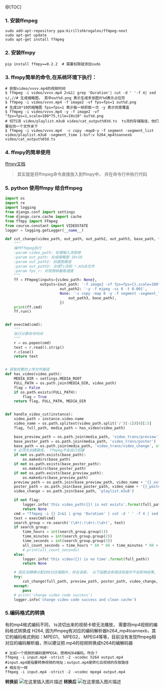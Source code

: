 ﻿@[TOC]
### 1. 安装ffmpeg
    sudo add-apt-repository ppa:kirillshkrogalev/ffmpeg-next 
    sudo apt-get update 
    sudo apt-get install ffmpeg

### 2. 安装ffmpy
    pip install ffmpy==0.2.2  # 需要权限就添加sudo

### 3. ffmpy简单的命令,在系统环境下执行：
    # 获取video/vvvv.mp4的视频时间
    $ ffmpeg -i video/vvvv.mp4 2>&1| grep 'Duration'| cut -d ' '-f 4| sed s/,//# 生成缩略图， 其中out%d.png 表示生成多张图片%d表示占位符
    $ ffmpeg -i video/vvvv.mp4 -f image2 -vf fps=fps=1 out%d.png
    # 生成10*10的缩略图 fps=fps=1 表示每一帧抓取一次 -y 表示同意覆盖
    $ ffmpeg -i video/vvvv.mp4 -y -f image2 -vf "fps=fps=1,scale=180*75,tile=10x10" out%d.png
    # 切TS流 video/playlist.m3u8 video/cat_output%03d.ts  ts流的存储路径，他们要在同一个文件夹下
    $ ffmpeg -i video/vvvv.mp4  -c copy -map0-y -f segment -segment_list video/playlist.m3u8 -segment_time 1-bsf:v h264_mp4toannexb   video/cat_output%03d.ts

### 4. ffmpy的简单使用
[ffmpy文档](https://ffmpy3.readthedocs.io/en/latest/)

> 其实就是将ffmpeg命令直接放入到ffmpy中， 并在命令行中执行代码
> 
### 5. python 使用ffmpy 结合ffmpeg

```python
import os
import re
import logging
from django.conf import settings
from django.core.cache import cache
from ffmpy import FFmpeg
from course.constant import VIDEOSTATE
logger = logging.getLogger(__name__)

def cut_change(video_path, out_path, out_path2, out_path3, base_path, fps_r):
    """
    操作ffmpeg执行
    :param video_path: 处理输入流视频
    :param out_path: 合成缩略图 10×10
    :param out_path2: 封面图路径
    :param out_path3: 合成Ts流和 *.m3u8文件
    :param fps_r: 对视频帧截取速度
    """
    ff = FFmpeg(inputs={video_path: None},
                outputs={out_path: '-f image2 -vf fps=fps={},scale=180*75,tile=10x10'.format(fps_r),
                         out_path2: '-y -f mjpeg -ss 0 -t 0.001',
                         None: '-c copy -map 0 -y -f segment -segment_list {0} -segment_time 1  -bsf:v h264_mp4toannexb  {1}/cat_output%03d.ts'.format(
                             out_path3, base_path),
                         })
    print(ff.cmd)
    ff.run()


def execCmd(cmd):
    """
    执行计算命令时间
    """
    r = os.popen(cmd)
    text = r.read().strip()
    r.close()
    return text


# 获取完整的上传文件路径
def has_video(video_path):
    MEDIA_DIR = settings.MEDIA_ROOT
    FULL_PATH = os.path.join(MEDIA_DIR, video_path)
    flag = False
    if os.path.exists(FULL_PATH):
        flag = True
    return flag, FULL_PATH, MEDIA_DIR


def handle_video_cut(instance):
    video_path = instance.video.name
    video_name = os.path.splitext(video_path.split('/')[-1])[0][:5]
    flag, full_path, media_path = has_video(video_path)

    base_preview_path = os.path.join(media_path, 'video_trans/preview')
    base_poster_path = os.path.join(media_path, 'video_trans/poster')
    base_path = os.path.join(media_path, 'video_trans/video_change', str(instance.id))
    # 必须先创建路径， ffmpeg不会自己创建
    if not os.path.exists(base_path):
        os.makedirs(base_path)
    if not os.path.exists(base_poster_path):
        os.makedirs(base_poster_path)
    if not os.path.exists(base_preview_path):
        os.makedirs(base_preview_path)
    preview_path = os.path.join(base_preview_path, video_name + '{}_out.png'.format(str(instance.id)))
    poster_path = os.path.join(base_poster_path, video_name + '{}_poster.jpeg'.format(str(instance.id)))
    video_change = os.path.join(base_path, 'playlist.m3u8')

    if not flag:
        logger.info('this video_path({}) is not exists'.format(full_path))
        return None
    cmd = "ffmpeg -i {} 2>&1 | grep 'Duration' | cut -d ' ' -f 4 | sed s/,//".format(full_path)
    text = execCmd(cmd)
    search_group = re.search('(\d+):(\d+):(\d+)', text)
    if search_group:
        time_hours = int(search_group.group(1))
        time_minutes = int(search_group.group(2))
        time_seconds = int(search_group.group(3))
        all_count_seconds = time_hours * 60 * 60 + time_minutes * 60 + time_seconds
        # print(all_count_seconds)
    else:
        logger.info('this video({}) is no time'.format(full_path))
        return None

    # 因无法精确分配100分压缩图片，存在误差， 以下函数会有错误但是并不会影响结果, 会有exception
    try:
        cut_change(full_path, preview_path, poster_path, video_change, base_path, r)
    except:
        pass
    # print('change video code success')
    logger.info('change video code success and clean cache')
```

  ### 5.编码格式的转换

有的mp4格式编码不同， ts流切出来的视频卡顿无法播放， 需要将mp4视频的编码格式转换成 H264, 因为ffmpeg有对应的编码解析器h264_mp4toannexb，其它的编码格式例如：MPEG1， MPEG2， MPEG4等等，目前没有发现ffmpeg相对应的编码解析器，所以建议把.mp4的视频转换成h264的编解码器

    # 比如一个视频的编码是MPEG4，想用H264编码，咋办？ 
    ffmpeg -i input.mp4 -strict -2 -vcodec h264 output.mp4  
    #input.mp4是指要转换视频的地址；output.mp4是转化后视频的存放路径
    # 相反也一样 
    ffmpeg -i input.mp4 -strict -2 -vcodec mpeg4 output.mp4
 
**转换前**
![在这里插入图片描述](https://img-blog.csdnimg.cn/2019030116110494.png?x-oss-process=image/watermark,type_ZmFuZ3poZW5naGVpdGk,shadow_10,text_aHR0cHM6Ly9ibG9nLmNzZG4ubmV0L3FxXzM0OTcxMTc1,size_16,color_FFFFFF,t_70)
**转换后**
![在这里插入图片描述](https://img-blog.csdnimg.cn/20190301161007302.png?x-oss-process=image/watermark,type_ZmFuZ3poZW5naGVpdGk,shadow_10,text_aHR0cHM6Ly9ibG9nLmNzZG4ubmV0L3FxXzM0OTcxMTc1,size_16,color_FFFFFF,t_70)

